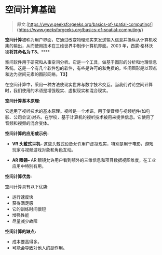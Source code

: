 # 空间计算基础

> 原文:[https://www.geeksforgeeks.org/basics-of-spatial-computing/](https://www.geeksforgeeks.org/basics-of-spatial-computing/)

**空间计算**被称为用户界面，它通过改变物理现实来发送输入信息并操纵从计算机收集的输出，从而使用技术在三维世界中制作计算机界面。2003 年，西蒙·格林沃德**将其命名为 T3**。****

空间软件用于研究和从事空间分析。它是一个工具，做基于图形的分析和地理信息系统。这是一个有几个软件包的软件，有些是许可的和免费的。空间图形是以顶点和边为空间元素的图形网络。**T3】**

在空间计算中，采用一种方法使现实世界与数字技术交互。当我们讨论空间计算时，我们使用的术语是增强现实、虚拟现实和混合现实。

**空间计算基本原理:**

它运用了视听技术的基本原理。视听是一个术语，用于使音频与视频组件(如电影、公司会议)对齐。在学校，基于计算机的视听技术被用来提供信息。它使用了音频和视频的混合变体。

**空间计算的应用或示例:**

*   **VR 头戴式耳机–**
    这些头戴式设备允许用户虚拟现实，特别是用于电影，游戏玩家与视频游戏对象和角色互动。

*   **AR 眼镜–**
    AR 眼镜允许用户看到额外的三维信息和项目数据视图维度，在工业应用中特别有用。

**空间计算优势:**

空间计算具有以下优势:

*   运行速度快
*   获得满足感
*   它的训练时间很短
*   增强性能
*   尽量减少故障

**空间计算的缺点:**

*   成本要高得多。
*   可能会导致对他人的副作用。